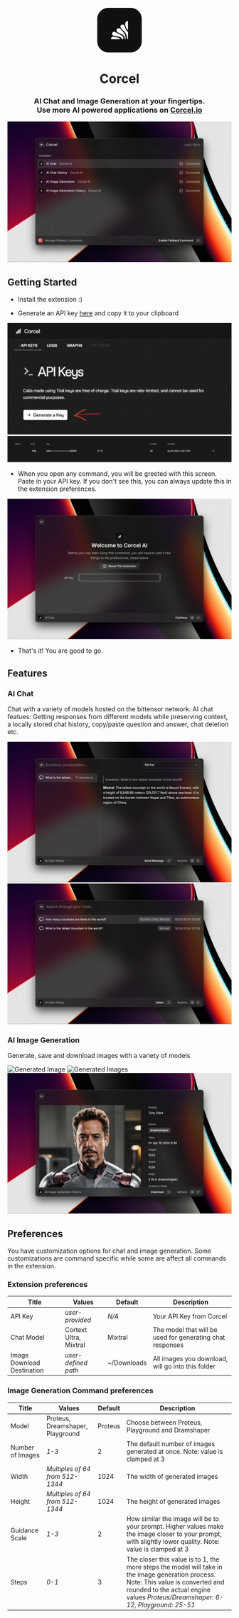 <p align="center">
    <img width=100 src="media/icon.png">
</p>

<h1 align="center">Corcel</h1>

<h3 align="center">
    AI Chat and Image Generation at your fingertips.<br>
    Use more AI powered applications on <a href="https://corcel.io">Corcel.io</a>
</h3>

![](metadata/0.png)

## Getting Started

- Install the extension :)

- Generate an API key [here](https://app.corcel.io/dashboard/api-keys) and copy it to your clipboard

![Generate API key](media/generate-api-key.png)
![Generated API key](media/api-key.png)

- When you open any command, you will be greeted with this screen. Paste in your API key. If you don't see this, you can always update this in the extension preferences.

![Type in API key](media/type-api-key.png)

- That's it! You are good to go.

## Features

### AI Chat

Chat with a variety of models hosted on the bittensor network. AI chat featues: Getting responses from different models while preserving context, a locally stored chat history, copy/paste question and answer, chat deletion etc.

![Chat example](metadata/1.png)
![Chat history](metadata/2.png)

### AI Image Generation

Generate, save and download images with a variety of models

![Generated Image](metadata/3.png)
![Generated Images](metadata/4.png)
![Single image](metadata/5.png)

## Preferences

You have customization options for chat and image generation. Some customizations are command specific while some are affect all commands in the extension.

### Extension preferences

| Title                      | Values                 | Default     | Description                                               |
| -------------------------- | ---------------------- | ----------- | --------------------------------------------------------- |
| API Key                    | _user-provided_        | _N/A_       | Your API Key from Corcel                                  |
| Chat Model                 | Cortext Ultra, Mixtral | Mixtral     | The model that will be used for generating chat responses |
| Image Download Destination | _user-defined path_    | ~/Downloads | All images you download, will go into this folder         |

### Image Generation Command preferences

| Title            | Values                           | Default | Description                                                                                                                                                                                                             |
| ---------------- | -------------------------------- | ------- | ----------------------------------------------------------------------------------------------------------------------------------------------------------------------------------------------------------------------- |
| Model            | Proteus, Dreamshaper, Playground | Proteus | Choose between Proteus, Playground and Dramshaper                                                                                                                                                                       |
| Number of Images | _1-3_                            | 2       | The default number of images generated at once. Note: value is clamped at 3                                                                                                                                             |
| Width            | _Multiples of 64 from 512-1344_  | 1024    | The width of generated images                                                                                                                                                                                           |
| Height           | _Multiples of 64 from 512-1344_  | 1024    | The height of generated images                                                                                                                                                                                          |
| Guidance Scale   | _1-3_                            | 2       | How similar the image will be to your prompt. Higher values make the image closer to your prompt, with slightly lower quality. Note: value is clamped at 3                                                              |
| Steps            | _0-1_                            | 3       | The closer this value is to 1, the more steps the model will take in the image generation process. Note: This value is converted and rounded to the actual engine values _Proteus/Dreamshaper: 6-12, Playground: 25-51_ |
